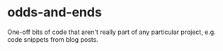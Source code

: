 # odds-and-ends
One-off bits of code that aren't really part of any particular project, e.g. code snippets from blog posts.
